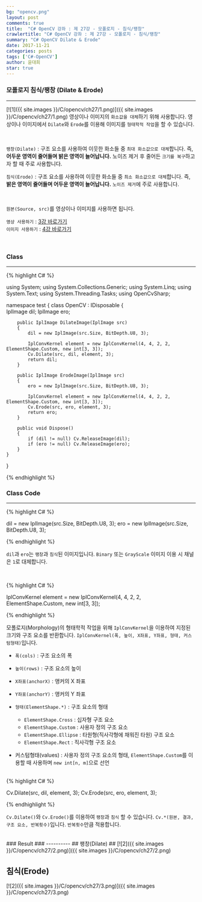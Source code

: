 ```yaml
---
bg: "opencv.png"
layout: post
comments: true
title:  "C# OpenCV 강좌 : 제 27강 - 모폴로지 - 침식/팽창"
crawlertitle: "C# OpenCV 강좌 : 제 27강 - 모폴로지 - 침식/팽창"
summary: "C# OpenCV Dilate & Erode"
date: 2017-11-21
categories: posts
tags: ['C#-OpenCV']
author: 윤대희
star: true
---
```


### 모폴로지 침식/팽창 (Dilate & Erode) ###
----------
[![1]({{ site.images }}/C/opencv/ch27/1.png)]({{ site.images }}/C/opencv/ch27/1.png)
영상이나 이미지의 `화소값을 대체`하기 위해 사용합니다. 영상이나 이미지에서 `Dilate`와 `Erode`를 이용해 이미지를 `형태학적 작업`을 할 수 있습니다.

<br>

`팽창(Dilate)` : 구조 요소를 사용하여 이웃한 화소들 중 `최대 화소값으로 대체`합니다. 즉, **어두운 영역이 줄어들며 밝은 영역이 늘어납니다.** 노이즈 제거 후 줄어든 `크기를 복구`하고자 할 때 주로 사용합니다.

`침식(Erode)` : 구조 요소를 사용하여 이웃한 화소들 중 `최소 화소값으로 대체`합니다. 즉, **밝은 영역이 줄어들며 어두운 영역이 늘어납니다.** `노이즈 제거`에 주로 사용합니다.

<br>


`원본(Source, src)`를 영상이나 이미지를 사용하면 됩니다.
<br>

`영상 사용하기` : [3강 바로가기][3강]
<br>
`이미지 사용하기` : [4강 바로가기][4강]

<br>

### Class ###
----------

{% highlight C# %}

using System;
using System.Collections.Generic;
using System.Linq;
using System.Text;
using System.Threading.Tasks;
using OpenCvSharp;

namespace test
{
    class OpenCV : IDisposable
    {  
        IplImage dil;
        IplImage ero;
            
        public IplImage DilateImage(IplImage src)
        {
            dil = new IplImage(src.Size, BitDepth.U8, 3);

            IplConvKernel element = new IplConvKernel(4, 4, 2, 2, ElementShape.Custom, new int[3, 3]);
            Cv.Dilate(src, dil, element, 3);
            return dil;
        }
        
        public IplImage ErodeImage(IplImage src)
        {
            ero = new IplImage(src.Size, BitDepth.U8, 3);

            IplConvKernel element = new IplConvKernel(4, 4, 2, 2, ElementShape.Custom, new int[3, 3]);
            Cv.Erode(src, ero, element, 3);
            return ero;
        }        
                  
        public void Dispose()
        {
            if (dil != null) Cv.ReleaseImage(dil);
            if (ero != null) Cv.ReleaseImage(ero);
        }
    }
}

{% endhighlight %}

### Class Code ###
----------

{% highlight C# %}

dil = new IplImage(src.Size, BitDepth.U8, 3);
ero = new IplImage(src.Size, BitDepth.U8, 3);

{% endhighlight %}

`dil`과 `ero`는 `팽창`과 `침식`된 이미지입니다. `Binary` 또는 `GrayScale` 이미지 이용 시 채널은 `1`로 대체합니다.

<br>

{% highlight C# %}

IplConvKernel element = new IplConvKernel(4, 4, 2, 2, ElementShape.Custom, new int[3, 3]);

{% endhighlight %}

모폴로지(Morphology)의 형태학적 작업을 위해  `IplConvKernel`을 이용하여 지정된 크기와 구조 요소를 반환합니다.  `IplConvKernel(폭, 높이, X좌표, Y좌표, 형태, 커스텀형태)`입니다.

* `폭(cols)` : 구조 요소의 폭
* `높이(rows)` : 구조 요소의 높이
* `X좌표(anchorX)` : 앵커의 X 좌표
* `Y좌표(anchorY)` : 앵커의 Y 좌표
* `형태(ElementShape.*)` : 구조 요소의 형태

    * `ElementShape.Cross` : 십자형 구조 요소
    * `ElementShape.Custom` : 사용자 정의 구조 요소
    * `ElementShape.Ellipse` : 타원형(직사각형에 채워진 타원) 구조 요소
    * `ElementShape.Rect` : 직사각형 구조 요소

* 커스텀형태(values) : 사용자 정의 구조 요소의 형태, `ElementShape.Custom`를 이용할 때 사용하며 `new int[n, m]`으로 선언

<br>
{% highlight C# %}

Cv.Dilate(src, dil, element, 3);
Cv.Erode(src, ero, element, 3);

{% endhighlight %}

`Cv.Dilate()`와 `Cv.Erode()`를 이용하여 `팽창`과 `침식` 할 수 있습니다. `Cv.*(원본, 결과, 구조 요소, 반복횟수)`입니다. `반복횟수`만큼 적용합니다.

<br>
### Result ###
----------
## 팽창(Dilate) ##
[![2]({{ site.images }}/C/opencv/ch27/2.png)]({{ site.images }}/C/opencv/ch27/2.png)
<br>

## 침식(Erode) ##
[![2]({{ site.images }}/C/opencv/ch27/3.png)]({{ site.images }}/C/opencv/ch27/3.png)

[3강]: https://076923.github.io/posts/C-opencv-3/
[4강]: https://076923.github.io/posts/C-opencv-4/
